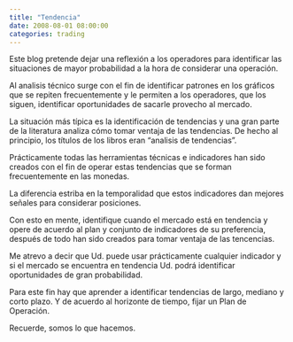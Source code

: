 ```yaml
---
title: "Tendencia"
date: 2008-08-01 08:00:00
categories: trading
---
```

Este blog pretende dejar una reflexión a los operadores para identificar las situaciones de mayor probabilidad a la hora de considerar una operación.

Al analisis técnico surge con el fin de identificar patrones en los gráficos que se repiten frecuentemente y le permiten a los operadores, que los siguen, identificar oportunidades de sacarle provecho al mercado.

La situación más típica es la identificación de tendencias y una gran parte de la literatura analiza cómo tomar ventaja de las tendencias. De hecho al principio, los títulos de los libros eran “analisis de tendencias”.

Prácticamente todas las herramientas técnicas e indicadores han sido creados con el fin de operar estas tendencias que se forman frecuentemente en las monedas.

La diferencia estriba en la temporalidad que estos indicadores dan mejores señales para considerar posiciones.

Con esto en mente, identifique cuando el mercado está en tendencia y opere de acuerdo al plan y conjunto de indicadores de su preferencia, después de todo han sido creados para tomar ventaja de las tencencias. 

Me atrevo a decir  que Ud. puede usar prácticamente cualquier indicador y si el mercado se encuentra en tendencia Ud. podrá identificar oportunidades de gran probabilidad.

Para este fin hay que aprender a identificar tendencias de largo, mediano y corto plazo. Y de acuerdo al horizonte de tiempo, fijar un Plan de Operación.

Recuerde, somos lo que hacemos.
